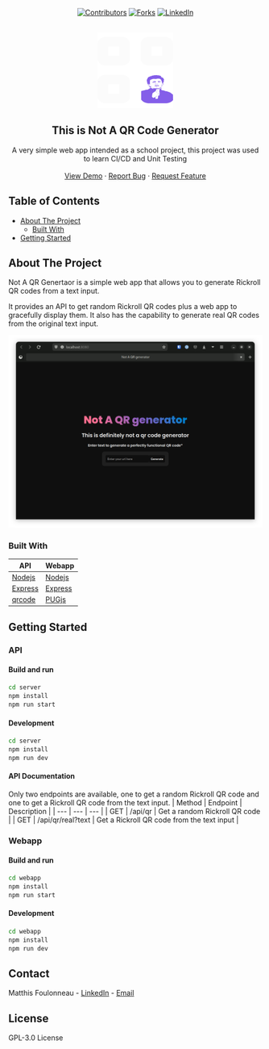 <a name="readme-top"></a>
<!-- Center Shields -->
<div align="center">

[![Contributors](https://img.shields.io/github/contributors/Matthis-F/not-a-qr-generator?style=for-the-badge)](https://github.com/Matthis-F/not-a-qr-generator/graphs/contributors)
[![Forks](https://img.shields.io/github/forks/Matthis-F/not-a-qr-generator?style=for-the-badge)](https://github.com/Matthis-F/not-a-qr-generator/network/members)
[![LinkedIn](https://img.shields.io/badge/LinkedIn-Matthis%20Foulonneau-blue?style=for-the-badge)](https://www.linkedin.com/in/foulonneau/)

</div>

<br />
<div align="center">
  <a href="https://github.com/othneildrew/Best-README-Template">
    <img src="ressources/logo.svg" alt="Logo" width="150" height="150"   >
  </a>

  <h2 align="center" ><b>This is Not A QR Code Generator</b></h2>

  <p align="center">
    A very simple web app intended as a school project, this project was used to learn CI/CD and Unit Testing
    <br />
    <br />
    <a href="https://github.com/Matthis-F/not-a-qr-generator/">View Demo</a>
    ·
    <a href="https://github.com/Matthis-F/not-a-qr-generator/issues">Report Bug</a>
    ·
    <a href="https://github.com/Matthis-F/not-a-qr-generator/">Request Feature</a>
  </p>
</div>

## Table of Contents

* [About The Project](#about-the-project)
  * [Built With](#built-with)
* [Getting Started](#getting-started)



## About The Project
Not A QR Genertaor is a simple web app that allows you to generate Rickroll QR codes from a text input.

It provides an API to get random Rickroll QR codes plus a web app to gracefully display them.
It also has the capability to generate real QR codes from the original text input.

![Webapp Screen Shot](ressources/Screenshot.png)

### Built With
| API | Webapp |
| --- | --- |
| [Nodejs](https://nodejs.org/en/) | [Nodejs](https://nodejs.org/en/) |
| [Express](https://expressjs.com/) | [Express](https://expressjs.com/) |
| [qrcode](https://www.npmjs.com/package/qrcode)| [PUGjs](https://pugjs.org/api/getting-started.html) |

## Getting Started
### API
#### Build and run
```sh
cd server
npm install
npm run start
```
#### Development
```sh
cd server
npm install
npm run dev
```
#### API Documentation
Only two endpoints are available, one to get a random Rickroll QR code and one to get a Rickroll QR code from the text input.
| Method | Endpoint | Description |
| --- | --- | --- |
| GET | /api/qr | Get a random Rickroll QR code |
| GET | /api/qr/real?text | Get a Rickroll QR code from the text input |

### Webapp
#### Build and run
```sh
cd webapp
npm install
npm run start
```
#### Development
```sh
cd webapp
npm install
npm run dev
```

## Contact
Matthis Foulonneau - [LinkedIn](https://www.linkedin.com/in/foulonneau/) - [Email](mailto:matthis@foulonneau.com)

## License
GPL-3.0 License



